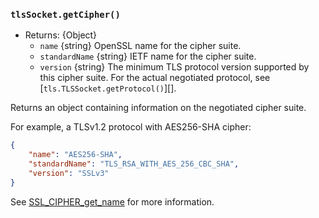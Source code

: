 ### `tlsSocket.getCipher()`

<!-- YAML
added: v0.11.4
changes:
  - version:
     - v13.4.0
     - v12.16.0
    pr-url: https://github.com/nodejs/node/pull/30637
    description: Return the IETF cipher name as `standardName`.
  - version: v12.0.0
    pr-url: https://github.com/nodejs/node/pull/26625
    description: Return the minimum cipher version, instead of a fixed string
      (`'TLSv1/SSLv3'`).
-->

* Returns: {Object}
  * `name` {string} OpenSSL name for the cipher suite.
  * `standardName` {string} IETF name for the cipher suite.
  * `version` {string} The minimum TLS protocol version supported by this cipher
    suite. For the actual negotiated protocol, see [`tls.TLSSocket.getProtocol()`][].

Returns an object containing information on the negotiated cipher suite.

For example, a TLSv1.2 protocol with AES256-SHA cipher:

```json
{
    "name": "AES256-SHA",
    "standardName": "TLS_RSA_WITH_AES_256_CBC_SHA",
    "version": "SSLv3"
}
```

See
[SSL\_CIPHER\_get\_name](https://www.openssl.org/docs/man1.1.1/man3/SSL_CIPHER_get_name.html)
for more information.
